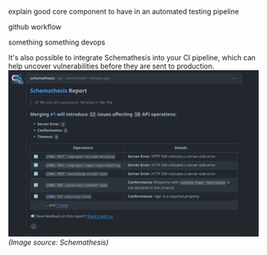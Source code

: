 explain good core component to have in an automated testing pipeline

github workflow

something something devops

It's also possible to integrate Schemathesis into your CI pipeline, which can
help uncover vulnerabilities before they are sent to production.
![Schemathesis integrated into GitHub Actions](./schemathesis-github-report.png)\
_(Image source: Schemathesis)_
